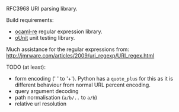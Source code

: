 RFC3968 URI parsing library.

Build requirements:
* [ocaml-re](http://github.com/avsm/ocaml-re) regular expression library.
* [oUnit](http://ounit.forge.ocamlcore.org/) unit testing library.

Much assistance for the regular expressions from:
<http://jmrware.com/articles/2009/uri_regexp/URI_regex.html>

TODO (at least):

+ form encoding (' ' to '+'). Python has a `quote_plus` for this as it is
  different behaviour from normal URL percent encoding.
+ query argument decoding
+ path normalisation (`a/b/..` to `a/b`)
+ relative url resolution
